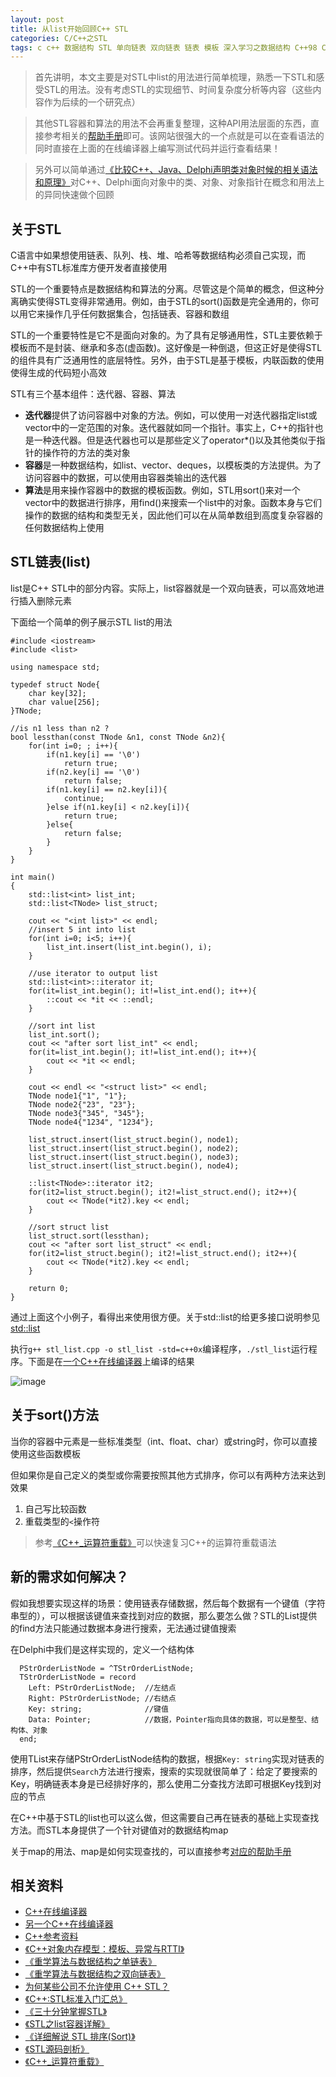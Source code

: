 ```yaml
---
layout: post
title: 从list开始回顾C++ STL
categories: C/C++之STL
tags: c c++ 数据结构 STL 单向链表 双向链表 链表 模板 深入学习之数据结构 C++98 C++11 g++ 排序 二分查找 delphi map
---
```


>首先讲明，本文主要是对STL中list的用法进行简单梳理，熟悉一下STL和感受STL的用法。没有考虑STL的实现细节、时间复杂度分析等内容（这些内容作为后续的一个研究点）

>其他STL容器和算法的用法不会再重复整理，这种API用法层面的东西，直接参考相关的[帮助手册](http://en.cppreference.com/w/)即可。该网站很强大的一个点就是可以在查看语法的同时直接在上面的在线编译器上编写测试代码并运行查看结果！

>另外可以简单通过[《比较C++、Java、Delphi声明类对象时候的相关语法和原理》](http://www.xumenger.com/java-cpp-delphi-oop/)对C++、Delphi面向对象中的类、对象、对象指针在概念和用法上的异同快速做个回顾

## 关于STL

C语言中如果想使用链表、队列、栈、堆、哈希等数据结构必须自己实现，而C++中有STL标准库方便开发者直接使用

STL的一个重要特点是数据结构和算法的分离。尽管这是个简单的概念，但这种分离确实使得STL变得非常通用。例如，由于STL的sort()函数是完全通用的，你可以用它来操作几乎任何数据集合，包括链表、容器和数组

STL的一个重要特性是它不是面向对象的。为了具有足够通用性，STL主要依赖于模板而不是封装、继承和多态(虚函数)。这好像是一种倒退，但这正好是使得STL的组件具有广泛通用性的底层特性。另外，由于STL是基于模板，内联函数的使用使得生成的代码短小高效

STL有三个基本组件：迭代器、容器、算法

* **迭代器**提供了访问容器中对象的方法。例如，可以使用一对迭代器指定list或vector中的一定范围的对象。迭代器就如同一个指针。事实上，C++的指针也是一种迭代器。但是迭代器也可以是那些定义了operator\*()以及其他类似于指针的操作符的方法的类对象
* **容器**是一种数据结构，如list、vector、deques，以模板类的方法提供。为了访问容器中的数据，可以使用由容器类输出的迭代器
* **算法**是用来操作容器中的数据的模板函数。例如，STL用sort()来对一个vector中的数据进行排序，用find()来搜索一个list中的对象。函数本身与它们操作的数据的结构和类型无关，因此他们可以在从简单数组到高度复杂容器的任何数据结构上使用

## STL链表(list)

list是C++ STL中的部分内容。实际上，list容器就是一个双向链表，可以高效地进行插入删除元素

下面给一个简单的例子展示STL list的用法

```
#include <iostream>
#include <list>

using namespace std;

typedef struct Node{
    char key[32];
    char value[256];
}TNode;

//is n1 less than n2 ?
bool lessthan(const TNode &n1, const TNode &n2){
    for(int i=0; ; i++){
        if(n1.key[i] == '\0')
            return true;
        if(n2.key[i] == '\0')
            return false;
        if(n1.key[i] == n2.key[i]){
            continue;
        }else if(n1.key[i] < n2.key[i]){
            return true;
        }else{
            return false;
        }
    }
}

int main()
{
    std::list<int> list_int;
    std::list<TNode> list_struct;
   
    cout << "<int list>" << endl; 
    //insert 5 int into list
    for(int i=0; i<5; i++){
        list_int.insert(list_int.begin(), i);
    }

    //use iterator to output list
    std::list<int>::iterator it;
    for(it=list_int.begin(); it!=list_int.end(); it++){
        ::cout << *it << ::endl;
    }

    //sort int list
    list_int.sort();
    cout << "after sort list_int" << endl;
    for(it=list_int.begin(); it!=list_int.end(); it++){
        cout << *it << endl;
    }

    cout << endl << "<struct list>" << endl;
    TNode node1{"1", "1"};
    TNode node2{"23", "23"};
    TNode node3{"345", "345"};
    TNode node4{"1234", "1234"};

    list_struct.insert(list_struct.begin(), node1);
    list_struct.insert(list_struct.begin(), node2);
    list_struct.insert(list_struct.begin(), node3);
    list_struct.insert(list_struct.begin(), node4);    

    ::list<TNode>::iterator it2;
    for(it2=list_struct.begin(); it2!=list_struct.end(); it2++){
        cout << TNode(*it2).key << endl;
    }
    
    //sort struct list
    list_struct.sort(lessthan);
    cout << "after sort list_struct" << endl;
    for(it2=list_struct.begin(); it2!=list_struct.end(); it2++){
        cout << TNode(*it2).key << endl;
    }
    
    return 0;
}
```

通过上面这个小例子，看得出来使用很方便。关于std::list的给更多接口说明参见[std::list](http://en.cppreference.com/w/cpp/container/list)

执行`g++ stl_list.cpp -o stl_list -std=c++0x`编译程序，`./stl_list`运行程序。下面是在[一个C++在线编译器](http://www.dooccn.com/cpp/)上编译的结果

![image](../media/image/2017-09-09/01.png)

## 关于sort()方法

当你的容器中元素是一些标准类型（int、float、char）或string时，你可以直接使用这些函数模板

但如果你是自己定义的类型或你需要按照其他方式排序，你可以有两种方法来达到效果

1. 自己写比较函数
2. 重载类型的`<`操作符

>参考[《C++_运算符重载》](http://blog.csdn.net/insistgogo/article/details/6626952)可以快速复习C++的运算符重载语法

## 新的需求如何解决？

假如我想要实现这样的场景：使用链表存储数据，然后每个数据有一个键值（字符串型的），可以根据该键值来查找到对应的数据，那么要怎么做？STL的List提供的find方法只能通过数据本身进行搜索，无法通过键值搜索

在Delphi中我们是这样实现的，定义一个结构体

```
  PStrOrderListNode = ^TStrOrderListNode;
  TStrOrderListNode = record
    Left: PStrOrderListNode;  //左结点
    Right: PStrOrderListNode; //右结点
    Key: string;              //键值
    Data: Pointer;            //数据，Pointer指向具体的数据，可以是整型、结构体、对象
  end;
```

使用TList来存储PStrOrderListNode结构的数据，根据`Key: string`实现对链表的排序，然后提供`Search`方法进行搜索，搜索的实现就很简单了：给定了要搜索的Key，明确链表本身是已经排好序的，那么使用二分查找方法即可根据Key找到对应的节点

在C++中基于STL的list也可以这么做，但这需要自己再在链表的基础上实现查找方法。而STL本身提供了一个针对键值对的数据结构map

关于map的用法、map是如何实现查找的，可以直接参考[对应的帮助手册](http://en.cppreference.com/w/cpp/container/map)

## 相关资料

* [C++在线编译器](http://coliru.stacked-crooked.com/)
* [另一个C++在线编译器](http://www.dooccn.com/cpp/)
* [C++参考资料](http://en.cppreference.com/w/)
* [《C++对象内存模型：模板、异常与RTTI》](http://www.xumenger.com/cpp-object-memory-02-20161113/)
* [《重学算法与数据结构之单链表》](http://www.xumenger.com/algorithms-01-20160217/)
* [《重学算法与数据结构之双向链表》](http://www.xumenger.com/algorithms-02-20160217/)
* [为何某些公司不允许使用 C++ STL？](https://www.zhihu.com/question/20201972)
* [《C++:STL标准入门汇总》](http://www.cnblogs.com/shiyangxt/archive/2008/09/11/1289493.html)
* [《三十分钟掌握STL》](http://net.pku.edu.cn/~yhf/UsingSTL.htm)
* [《STL之list容器详解》](http://www.cnblogs.com/scandy-yuan/archive/2013/01/08/2851324.html)
* [《详细解说 STL 排序(Sort)》](http://blog.csdn.net/bz201/article/details/543001)
* [《STL源码剖析》](https://book.douban.com/subject/1110934/)
* [《C++_运算符重载》](http://blog.csdn.net/insistgogo/article/details/6626952)
